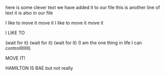  here is some clever text
 we have added it to our file
 this is another line of text
 it is also in our file

 I like to move it
 move it
 I like to move it
 move it

 I LIKE TO


(wait for it)
(wait for it)
(wait for it)
(I am the one thing in life I can controlllllllll)

 MOVE IT!


HAMILTON IS BAE
but not really
